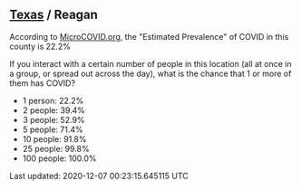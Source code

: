 
## [Texas](/united-states/texas) / Reagan

According to [MicroCOVID.org](http://microcovid.org),
the "Estimated Prevalence" of COVID in this county is 22.2%

If you interact with a certain number of people in this location
(all at once in a group, or spread out across the day), what is the chance that
1 or more of them has COVID?

- 1 person: 22.2%
- 2 people: 39.4%
- 3 people: 52.9%
- 5 people: 71.4%
- 10 people: 91.8%
- 25 people: 99.8%
- 100 people: 100.0%

Last updated: 2020-12-07 00:23:15.645115 UTC
